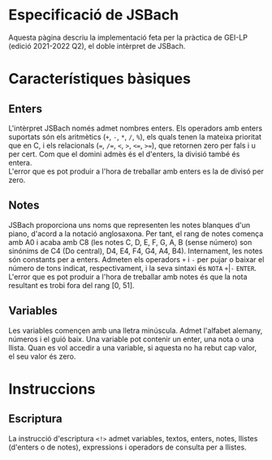 # Especificació de JSBach
Aquesta pàgina descriu la implementació feta per la pràctica de GEI-LP (edició 2021-2022 Q2), el doble intèrpret de JSBach.

# Característiques bàsiques

## Enters
L'intèrpret JSBach només admet nombres enters. Els operadors amb enters suportats són els aritmètics (`+`, `-`, `*`, `/`, `%`), els quals tenen la mateixa prioritat que en C, i els relacionals (`=`, `/=`, `<`, `>`, `<=`, `>=`), que retornen zero per fals i u per cert. Com que el domini admès és el d'enters, la divisió també és entera.  
L'error que es pot produir a l'hora de treballar amb enters es la de divisó per zero.

## Notes
JSBach proporciona uns noms que representen les notes blanques d'un piano, d'acord a la notació anglosaxona. Per tant, el rang de notes comença amb A0 i acaba amb C8 (les notes C, D, E, F, G, A, B (sense número) son sinónims de C4 (Do central), D4, E4, F4, G4, A4, B4). Internament, les notes són constants per a enters. Admeten els operadors `+` i `-` per pujar o baixar el número de tons indicat, respectivament, i la seva sintaxi és `NOTA` `+`|`-` `ENTER`.  
L'error que es pot produir a l'hora de treballar amb notes és que la nota resultant es trobi fora del rang [0, 51].

## Variables
Les variables començen amb una lletra minúscula. Admet l'alfabet alemany, números i el guió baix. Una variable pot contenir un enter, una nota o una llista. Quan es vol accedir a una variable, si aquesta no ha rebut cap valor, el seu valor és zero.

# Instruccions

## Escriptura
La instrucció d'escriptura `<!>` admet variables, textos, enters, notes, llistes (d'enters o de notes), expressions i operadors de consulta per a llistes.
